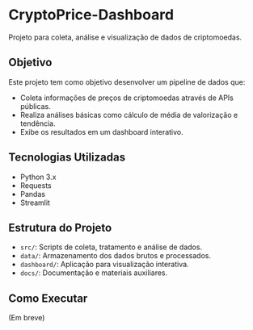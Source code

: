 # CryptoPrice-Dashboard

Projeto para coleta, análise e visualização de dados de criptomoedas.

## Objetivo
Este projeto tem como objetivo desenvolver um pipeline de dados que:
- Coleta informações de preços de criptomoedas através de APIs públicas.
- Realiza análises básicas como cálculo de média de valorização e tendência.
- Exibe os resultados em um dashboard interativo.

## Tecnologias Utilizadas
- Python 3.x
- Requests
- Pandas
- Streamlit

## Estrutura do Projeto
- `src/`: Scripts de coleta, tratamento e análise de dados.
- `data/`: Armazenamento dos dados brutos e processados.
- `dashboard/`: Aplicação para visualização interativa.
- `docs/`: Documentação e materiais auxiliares.

## Como Executar
(Em breve)
